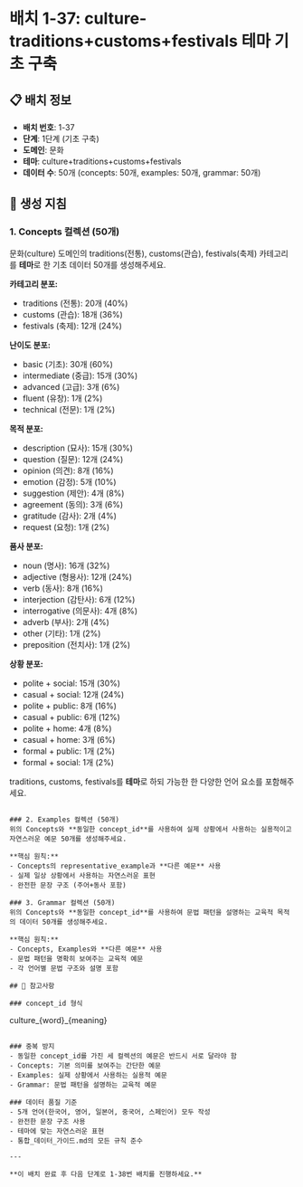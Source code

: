 # 배치 1-37: culture-traditions+customs+festivals 테마 기초 구축

## 📋 배치 정보
- **배치 번호**: 1-37
- **단계**: 1단계 (기초 구축)
- **도메인**: 문화
- **테마**: culture+traditions+customs+festivals
- **데이터 수**: 50개 (concepts: 50개, examples: 50개, grammar: 50개)

## 🎯 생성 지침

### 1. Concepts 컬렉션 (50개)
문화(culture) 도메인의 traditions(전통), customs(관습), festivals(축제) 카테고리를 **테마**로 한 기초 데이터 50개를 생성해주세요.

**카테고리 분포:**
- traditions (전통): 20개 (40%)
- customs (관습): 18개 (36%)
- festivals (축제): 12개 (24%)

**난이도 분포:**
- basic (기초): 30개 (60%)
- intermediate (중급): 15개 (30%)
- advanced (고급): 3개 (6%)
- fluent (유창): 1개 (2%)
- technical (전문): 1개 (2%)

**목적 분포:**
- description (묘사): 15개 (30%)
- question (질문): 12개 (24%)
- opinion (의견): 8개 (16%)
- emotion (감정): 5개 (10%)
- suggestion (제안): 4개 (8%)
- agreement (동의): 3개 (6%)
- gratitude (감사): 2개 (4%)
- request (요청): 1개 (2%)

**품사 분포:**
- noun (명사): 16개 (32%)
- adjective (형용사): 12개 (24%)
- verb (동사): 8개 (16%)
- interjection (감탄사): 6개 (12%)
- interrogative (의문사): 4개 (8%)
- adverb (부사): 2개 (4%)
- other (기타): 1개 (2%)
- preposition (전치사): 1개 (2%)

**상황 분포:**
- polite + social: 15개 (30%)
- casual + social: 12개 (24%)
- polite + public: 8개 (16%)
- casual + public: 6개 (12%)
- polite + home: 4개 (8%)
- casual + home: 3개 (6%)
- formal + public: 1개 (2%)
- formal + social: 1개 (2%)

traditions, customs, festivals를 **테마**로 하되 가능한 한 다양한 언어 요소를 포함해주세요.

```

### 2. Examples 컬렉션 (50개)
위의 Concepts와 **동일한 concept_id**를 사용하여 실제 상황에서 사용하는 실용적이고 자연스러운 예문 50개를 생성해주세요.

**핵심 원칙:**
- Concepts의 representative_example과 **다른 예문** 사용
- 실제 일상 상황에서 사용하는 자연스러운 표현
- 완전한 문장 구조 (주어+동사 포함)

### 3. Grammar 컬렉션 (50개)
위의 Concepts와 **동일한 concept_id**를 사용하여 문법 패턴을 설명하는 교육적 목적의 데이터 50개를 생성해주세요.

**핵심 원칙:**
- Concepts, Examples와 **다른 예문** 사용
- 문법 패턴을 명확히 보여주는 교육적 예문
- 각 언어별 문법 구조와 설명 포함

## 📝 참고사항

### concept_id 형식
```
culture_{word}_{meaning}
```

### 중복 방지
- 동일한 concept_id를 가진 세 컬렉션의 예문은 반드시 서로 달라야 함
- Concepts: 기본 의미를 보여주는 간단한 예문
- Examples: 실제 상황에서 사용하는 실용적 예문  
- Grammar: 문법 패턴을 설명하는 교육적 예문

### 데이터 품질 기준
- 5개 언어(한국어, 영어, 일본어, 중국어, 스페인어) 모두 작성
- 완전한 문장 구조 사용
- 테마에 맞는 자연스러운 표현
- 통합_데이터_가이드.md의 모든 규칙 준수

---

**이 배치 완료 후 다음 단계로 1-38번 배치를 진행하세요.**